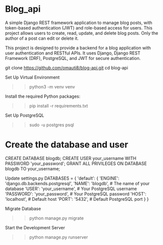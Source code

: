 # Blog_api
A simple Django REST framework application to manage blog posts, with token-based authentication (JWT) and role-based access for users. This project allows users to create, read, update, and delete blog posts. Only the author of a post can edit or delete it.

This project is designed to provide a backend for a blog application with user authentication and RESTful APIs. It uses Django, Django REST Framework (DRF), PostgreSQL, and JWT for secure authentication.

git clone https://github.com/omauti8/blog-api.git
cd blog-api

Set Up Virtual Environment
>>python3 -m venv venv

Install the required Python packages:
>>pip install -r requirements.txt

Set Up PostgreSQL
>>sudo -u postgres psql

# Create the database and user
CREATE DATABASE blogdb;
CREATE USER your_username WITH PASSWORD 'your_password';
GRANT ALL PRIVILEGES ON DATABASE blogdb TO your_username;

Update settings.py
DATABASES = {
    'default': {
        'ENGINE': 'django.db.backends.postgresql',
        'NAME': 'blogdb',  # The name of your database
        'USER': 'your_username',  # Your PostgreSQL username
        'PASSWORD': 'your_password',  # Your PostgreSQL password
        'HOST': 'localhost',  # Default host
        'PORT': '5432',  # Default PostgreSQL port
    }
}

 Migrate Database
>> python manage.py migrate

Start the Development Server
>> python manage.py runserver

